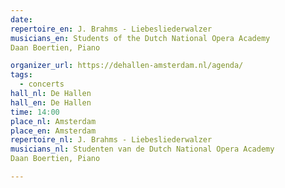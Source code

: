 ```yaml
---
date:
repertoire_en: J. Brahms - Liebesliederwalzer
musicians_en: Students of the Dutch National Opera Academy
Daan Boertien, Piano

organizer_url: https://dehallen-amsterdam.nl/agenda/
tags:
  - concerts
hall_nl: De Hallen
hall_en: De Hallen
time: 14:00
place_nl: Amsterdam
place_en: Amsterdam
repertoire_nl: J. Brahms - Liebesliederwalzer
musicians_nl: Studenten van de Dutch National Opera Academy
Daan Boertien, Piano

---
```


